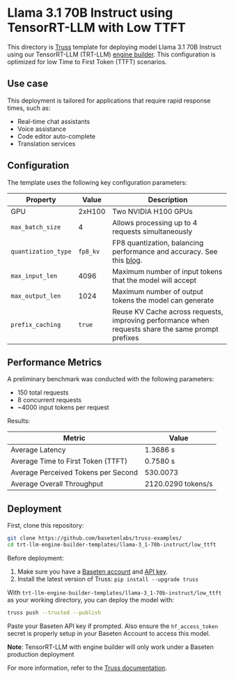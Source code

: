 # Llama 3.1 70B Instruct using TensorRT-LLM with Low TTFT

This directory is [Truss](https://truss.baseten.co/) template for deploying model Llama 3.1 70B Instruct using our TensorRT-LLM (TRT-LLM) [engine builder](https://docs.baseten.co/performance/engine-builder-overview). This configuration is optimized for low Time to First Token (TTFT) scenarios.

## Use case

This deployment is tailored for applications that require rapid response times, such as:
* Real-time chat assistants
* Voice assistance
* Code editor auto-complete
* Translation services

## Configuration

The template uses the following key configuration parameters:

| Property         | Value  | Description                                                                                        |
| ---------------- | ------ | ---------------------------------------------------------------------------------------------------|
| GPU              | 2xH100 | Two NVIDIA H100 GPUs                                                                               |
| `max_batch_size` | 4      | Allows processing up to 4 requests simultaneously                                                  |
| `quantization_type` | `fp8_kv` | FP8 quantization, balancing performance and accuracy. See this [blog](https://www.baseten.co/blog/33-faster-llm-inference-with-fp8-quantization/). |
| `max_input_len`  | 4096   | Maximum number of input tokens that the model will accept                                          |
| `max_output_len` | 1024   | Maximum number of output tokens the model can generate                                             |
| `prefix_caching` | `true` | Reuse KV Cache across requests, improving performance when requests share the same prompt prefixes |

## Performance Metrics

A preliminary benchmark was conducted with the following parameters:
- 150 total requests
- 8 concurrent requests
- ~4000 input tokens per request

Results:

| Metric                              | Value              |
| ----------------------------------- | ------------------ |
| Average Latency                     | 1.3686 s           |
| Average Time to First Token (TTFT)  | 0.7580 s           |
| Average Perceived Tokens per Second | 530.0073           |
| Average Overall Throughput          | 2120.0290 tokens/s |

## Deployment

First, clone this repository:

```sh
git clone https://github.com/basetenlabs/truss-examples/
cd trt-llm-engine-builder-templates/llama-3_1-70b-instruct/low_ttft
```

Before deployment:

1. Make sure you have a [Baseten account](https://app.baseten.co/signup) and [API key](https://app.baseten.co/settings/account/api_keys).
2. Install the latest version of Truss: `pip install --upgrade truss`

With `trt-llm-engine-builder-templates/llama-3_1-70b-instruct/low_ttft` as your working directory, you can deploy the model with:

````sh
truss push --trusted --publish
````


Paste your Baseten API key if prompted. Also ensure the `hf_access_token` secret is properly setup in your Baseten Account to access this model.

**Note**: TensorRT-LLM with engine builder will only work under a Baseten production deployment

For more information, refer to the [Truss documentation](https://docs.baseten.co/performance/engine-builder-overview).
